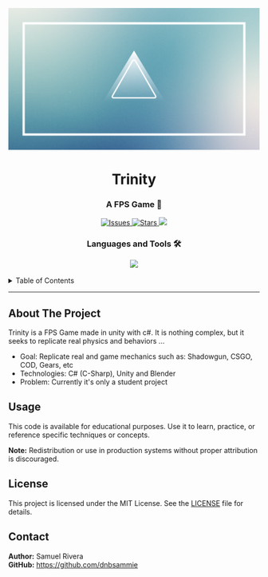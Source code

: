 <!-- HEADER -->
<img src="./readme/Trinity.png"></img>
<h1 align="center">Trinity</h1>
<h3 align="center">A FPS Game 🔫</h3>

<p align="center">
  <a href="https://github.com/dnbsammie/Trinity/issues">
    <img src="https://img.shields.io/github/issues/dnbsammie/Trinity" alt="Issues">
  </a>
  <a href="https://github.com/dnbsammie/Trinity/stargazers">
    <img src="https://img.shields.io/github/stars/dnbsammie/Trinity" alt="Stars">
  </a>
  <a href="https://github.com/dnbsammie/Trinity/blob/main/readme/LICENSE">
    <img src="https://img.shields.io/github/license/dnbsammie/Trinity alt="License">
  </a>
</p>
<h3 align="center">Languages and Tools 🛠</h3>

<p align="center">
  <a href="https://skillicons.dev">
    <img src="https://skillicons.dev/icons?i=blender,github,unity,visualstudio&theme=dark" />
  </a>
</p>
<!-- TABLE OF CONTENTS -->
<details>
  <summary>Table of Contents</summary>
  <ol>
    <li><a href="#about-the-project">About The Project</a></li>
    <li><a href="#usage">Usage</a></li>
    <li><a href="#license">License</a></li>
    <li><a href="#contact">Contact</a></li>
  </ol>
</details>

---

<!-- ABOUT THE PROJECT -->
<h2 id="about-the-project">About The Project</h2>
<p>
  Trinity is a FPS Game made in unity with c#. It is nothing complex, but it seeks to replicate real physics and behaviors ...
</p>
<ul>
  <li>Goal: Replicate real and game mechanics such as: Shadowgun, CSGO, COD, Gears, etc</li>
  <li>Technologies: C# (C-Sharp), Unity and Blender</li>
  <li>Problem: Currently it's only a student project</li>
</ul>

<!-- USAGE -->
<h2 id="usage">Usage</h2>
<p>This code is available for educational purposes. Use it to learn, practice, or reference specific techniques or concepts.</p>
<p>
  <strong>Note:</strong> Redistribution or use in production systems without proper attribution is discouraged.
</p>

<!-- LICENSE -->
<h2 id="license">License</h2>
<p>This project is licensed under the MIT License. See the <a href="https://github.com/dnbsammie/Trinity/blob/main/LICENSE">LICENSE</a> file for details.</p>

<!-- CONTACT -->
<h2 id="contact">Contact</h2>
<p>
  <strong>Author:</strong> Samuel Rivera<br>
  <strong>GitHub:</strong> <a href="https://github.com/dnbsammie">https://github.com/dnbsammie</a>
</p>